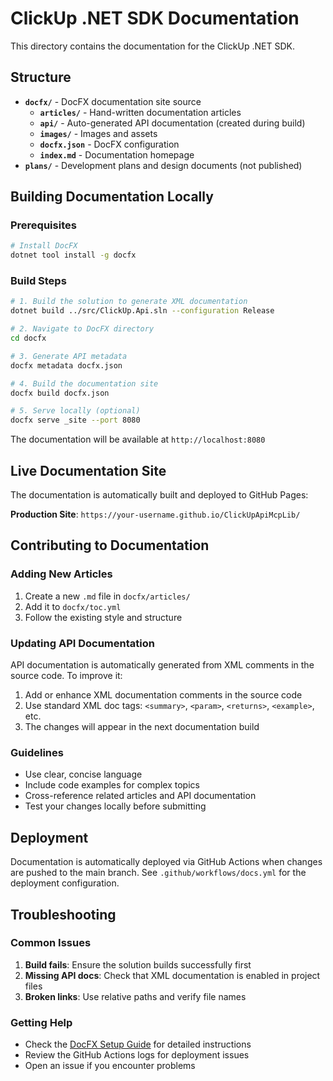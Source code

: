 # ClickUp .NET SDK Documentation

This directory contains the documentation for the ClickUp .NET SDK.

## Structure

- **`docfx/`** - DocFX documentation site source
  - **`articles/`** - Hand-written documentation articles
  - **`api/`** - Auto-generated API documentation (created during build)
  - **`images/`** - Images and assets
  - **`docfx.json`** - DocFX configuration
  - **`index.md`** - Documentation homepage
- **`plans/`** - Development plans and design documents (not published)

## Building Documentation Locally

### Prerequisites

```bash
# Install DocFX
dotnet tool install -g docfx
```

### Build Steps

```bash
# 1. Build the solution to generate XML documentation
dotnet build ../src/ClickUp.Api.sln --configuration Release

# 2. Navigate to DocFX directory
cd docfx

# 3. Generate API metadata
docfx metadata docfx.json

# 4. Build the documentation site
docfx build docfx.json

# 5. Serve locally (optional)
docfx serve _site --port 8080
```

The documentation will be available at `http://localhost:8080`

## Live Documentation Site

The documentation is automatically built and deployed to GitHub Pages:

**Production Site**: `https://your-username.github.io/ClickUpApiMcpLib/`

## Contributing to Documentation

### Adding New Articles

1. Create a new `.md` file in `docfx/articles/`
2. Add it to `docfx/toc.yml`
3. Follow the existing style and structure

### Updating API Documentation

API documentation is automatically generated from XML comments in the source code. To improve it:

1. Add or enhance XML documentation comments in the source code
2. Use standard XML doc tags: `<summary>`, `<param>`, `<returns>`, `<example>`, etc.
3. The changes will appear in the next documentation build

### Guidelines

- Use clear, concise language
- Include code examples for complex topics
- Cross-reference related articles and API documentation
- Test your changes locally before submitting

## Deployment

Documentation is automatically deployed via GitHub Actions when changes are pushed to the main branch. See `.github/workflows/docs.yml` for the deployment configuration.

## Troubleshooting

### Common Issues

1. **Build fails**: Ensure the solution builds successfully first
2. **Missing API docs**: Check that XML documentation is enabled in project files
3. **Broken links**: Use relative paths and verify file names

### Getting Help

- Check the [DocFX Setup Guide](docfx/articles/docfx-setup.md) for detailed instructions
- Review the GitHub Actions logs for deployment issues
- Open an issue if you encounter problems